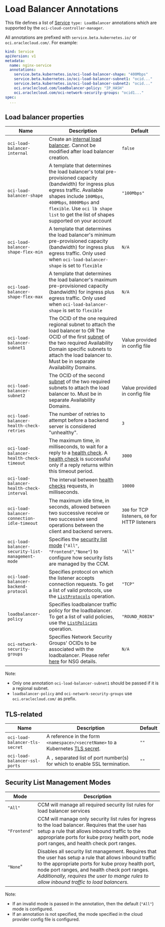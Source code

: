 # Load Balancer Annotations

This file defines a list of [Service][4] `type: LoadBalancer` annotations which are
supported by the `oci-cloud-controller-manager`.

All annotations are prefixed with `service.beta.kubernetes.io/` or `oci.oraclecloud.com/`. For example:

```yaml
kind: Service
apiVersion: v1
metadata:
  name: nginx-service
  annotations:
    service.beta.kubernetes.io/oci-load-balancer-shape: "400Mbps"
    service.beta.kubernetes.io/oci-load-balancer-subnet1: "ocid..."
    service.beta.kubernetes.io/oci-load-balancer-subnet2: "ocid..."
    oci.oraclecloud.com/loadbalancer-policy: "IP_HASH"
    oci.oraclecloud.com/oci-network-security-groups: "ocid1..."
spec:
  ...
```

## Load balancer properties

| Name                                        | Description                                                                                                                                                                                                                                        | Default                                          |
| -----                                       | -----------                                                                                                                                                                                                                                        | -------                                          |
| `oci-load-balancer-internal`                | Create an [internal load balancer][1]. Cannot be modified after load balancer creation.                                                                                                                                                            | `false`                                          |
| `oci-load-balancer-shape`                   | A template that determines the load balancer's total pre-provisioned capacity (bandwidth) for ingress plus egress traffic. Available shapes include `100Mbps`, `400Mbps`, `8000Mbps` and `flexible`. Use `oci lb shape list` to get the list of shapes supported on your account | `"100Mbps"`                                      |
| `oci-load-balancer-shape-flex-min`                   | A template that determines the load balancer's minimum pre-provisioned capacity (bandwidth) for ingress plus egress traffic. Only used when `oci-load-balancer-shape` is set to `flexible`  | `N/A`                                      |
| `oci-load-balancer-shape-flex-max`                   | A template that determines the load balancer's maximum pre-provisioned capacity (bandwidth) for ingress plus egress traffic. Only used when `oci-load-balancer-shape` is set to `flexible`  | `N/A`                                      |
| `oci-load-balancer-subnet1`                 | The OCID of the one required regional subnet to attach the load balancer to OR The OCID of the first [subnet][2] of the two required Availability Domain specific subnets to attach the load balancer to. Must be in separate Availability Domains.                                                               | Value provided in config file                    |
| `oci-load-balancer-subnet2`                 | The OCID of the second [subnet][2] of the two required subnets to attach the load balancer to. Must be in separate Availability Domains.                                                            | Value provided in config file                    |
| `oci-load-balancer-health-check-retries`    | The number of retries to attempt before a backend server is considered "unhealthy".                                                                                                                                                                | `3`                                              |
| `oci-load-balancer-health-check-timeout`    | The maximum time, in milliseconds, to wait for a reply to a [health check][6]. A [health check][6] is successful only if a reply returns within this timeout period.                                                                               | `3000`                                           |
| `oci-load-balancer-health-check-interval`   | The interval between [health checks][6] requests, in milliseconds.                                                                                                                                                                                 | `10000`                                          |
| `oci-load-balancer-connection-idle-timeout` | The maximum idle time, in seconds, allowed between two successive receive or two successive send operations between the client and backend servers.                                                                                                | `300` for TCP listeners, `60` for HTTP listeners |
| `oci-load-balancer-security-list-management-mode` | Specifies the [security list mode](##security-list-management-modes) (`"All"`, `"Frontend"`,`"None"`) to configure how security lists are managed by the CCM.                            | `"All"`            
| `oci-load-balancer-backend-protocol` | Specifies protocol on which the listener accepts connection requests. To get a list of valid protocols, use the [`ListProtocols`][5] operation.                          | `"TCP"`            
| `loadbalancer-policy` | Specifies loadbalancer traffic policy for the loadbalancer. To get a list of valid policies, use the [`ListPolicies`][7] operation.                       | `"ROUND_ROBIN"`            
| `oci-network-security-groups` | Specifies Network Security Groups' OCIDs to be associated with the loadbalancer. Please refer [here][8] for NSG details.                      | `N/A`            

Note: 
- Only one annotation `oci-load-balancer-subnet1` should be passed if it is a regional subnet.
- `loadbalancer-policy` and `oci-network-security-groups` use `oci.oraclecloud.com/` as prefix.
## TLS-related

| Name | Description | Default |
| ---- | ----------- | ------- |
| `oci-load-balancer-tls-secret` | A reference in the form `<namespace>/<secretName>` to a Kubernetes [TLS secret][3]. | `""` |
| `oci-load-balancer-ssl-ports` | A `,` separated list of port number(s) for which to enable SSL termination. | `""` |

## Security List Management Modes
| Mode | Description | 
| ---- | ----------- | 
| `"All"` | CCM will manage all required security list rules for load balancer services | 
| `"Frontend"` | CCM will manage  only security list rules for ingress to the load balancer. Requires that the user has setup a rule that allows inbound traffic to the appropriate ports for kube proxy health port, node port ranges, and health check port ranges.  | 
| `"None`" | Disables all security list management. Requires that the user has setup a rule that allows inbound traffic to the appropriate ports for kube proxy health port, node port ranges, and health check port ranges. *Additionally, requires the user to mange rules to allow inbound traffic to load balancers.* | 

Note:
- If an invalid mode is passed in the annotation, then the default (`"All"`) mode is configured.
- If an annotation is not specified, the mode specified in the cloud provider config file is configured.  

[1]: https://kubernetes.io/docs/concepts/services-networking/service/#internal-load-balancer
[2]: https://docs.us-phoenix-1.oraclecloud.com/Content/Network/Tasks/managingVCNs.htm
[3]: https://kubernetes.io/docs/concepts/services-networking/ingress/#tls
[4]: https://kubernetes.io/docs/concepts/services-networking/service/
[5]: https://docs.cloud.oracle.com/iaas/api/#/en/loadbalancer/20170115/LoadBalancerProtocol/ListProtocols
[6]: https://docs.cloud.oracle.com/en-us/iaas/api/#/en/loadbalancer/20170115/HealthChecker/
[7]: https://docs.oracle.com/en-us/iaas/api/#/en/loadbalancer/20170115/LoadBalancerPolicy/ListPolicies
[8]: https://docs.oracle.com/en-us/iaas/Content/Network/Concepts/networksecuritygroups.htm
